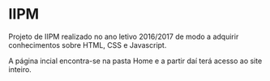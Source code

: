 # IIPM

Projeto de IIPM realizado no ano letivo 2016/2017 de modo a adquirir conhecimentos sobre HTML, CSS e Javascript.

A página incial encontra-se na pasta Home e a partir daí terá acesso ao site inteiro.
